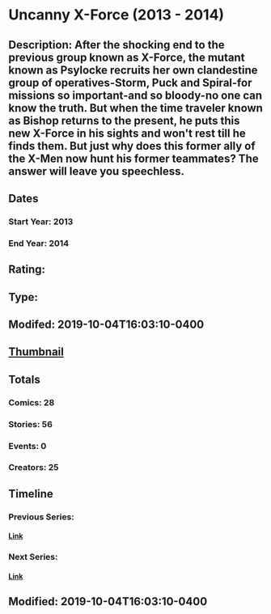 # Uncanny X-Force (2013 - 2014)
## Description: After the shocking end to the previous group known as X-Force, the mutant known as Psylocke recruits her own clandestine group of operatives-Storm, Puck and Spiral-for missions so important-and so bloody-no one can know the truth. But when the time traveler known as Bishop returns to the present, he puts this new X-Force in his sights and won't rest till he finds them. But just why does this former ally of the X-Men now hunt his former teammates? The answer will leave you speechless.
## Dates
### Start Year: 2013
### End Year: 2014
## Rating: 
## Type: 
## Modifed: 2019-10-04T16:03:10-0400
## [Thumbnail](http://i.annihil.us/u/prod/marvel/i/mg/f/70/50fefe116b5ff.jpg)
## Totals
### Comics: 28
### Stories: 56
### Events: 0
### Creators: 25
## Timeline
### Previous Series: 
#### [Link]()
### Next Series: 
#### [Link]()
## Modified: 2019-10-04T16:03:10-0400